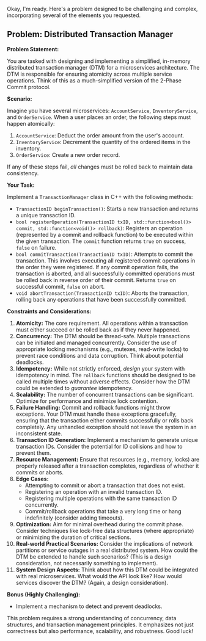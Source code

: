 Okay, I'm ready. Here's a problem designed to be challenging and complex, incorporating several of the elements you requested.

## Problem: Distributed Transaction Manager

**Problem Statement:**

You are tasked with designing and implementing a simplified, in-memory distributed transaction manager (DTM) for a microservices architecture.  The DTM is responsible for ensuring atomicity across multiple service operations.  Think of this as a much-simplified version of the 2-Phase Commit protocol.

**Scenario:**

Imagine you have several microservices: `AccountService`, `InventoryService`, and `OrderService`. When a user places an order, the following steps must happen atomically:

1.  `AccountService`: Deduct the order amount from the user's account.
2.  `InventoryService`: Decrement the quantity of the ordered items in the inventory.
3.  `OrderService`: Create a new order record.

If any of these steps fail, *all* changes must be rolled back to maintain data consistency.

**Your Task:**

Implement a `TransactionManager` class in C++ with the following methods:

*   `TransactionID beginTransaction()`: Starts a new transaction and returns a unique transaction ID.
*   `bool registerOperation(TransactionID txID, std::function<bool()> commit, std::function<void()> rollback)`: Registers an operation (represented by a commit and rollback function) to be executed within the given transaction.  The `commit` function returns `true` on success, `false` on failure.
*   `bool commitTransaction(TransactionID txID)`: Attempts to commit the transaction. This involves executing all registered commit operations in the order they were registered. If any commit operation fails, the transaction is aborted, and all successfully committed operations must be rolled back in reverse order of their commit. Returns `true` on successful commit, `false` on abort.
*   `void abortTransaction(TransactionID txID)`: Aborts the transaction, rolling back any operations that have been successfully committed.

**Constraints and Considerations:**

1.  **Atomicity:** The core requirement.  All operations within a transaction must either succeed or be rolled back as if they never happened.
2.  **Concurrency:**  The DTM should be thread-safe. Multiple transactions can be initiated and managed concurrently.  Consider the use of appropriate locking mechanisms (e.g., mutexes, read-write locks) to prevent race conditions and data corruption.  Think about potential deadlocks.
3.  **Idempotency:** While not strictly enforced, *design* your system with idempotency in mind. The `rollback` functions should be designed to be called multiple times without adverse effects.  Consider how the DTM could be extended to *guarantee* idempotency.
4.  **Scalability:** The number of concurrent transactions can be significant.  Optimize for performance and minimize lock contention.
5.  **Failure Handling:**  Commit and rollback functions might throw exceptions. Your DTM must handle these exceptions gracefully, ensuring that the transaction either commits successfully or rolls back completely.  Any unhandled exception should not leave the system in an inconsistent state.
6.  **Transaction ID Generation:**  Implement a mechanism to generate unique transaction IDs. Consider the potential for ID collisions and how to prevent them.
7.  **Resource Management:**  Ensure that resources (e.g., memory, locks) are properly released after a transaction completes, regardless of whether it commits or aborts.
8.  **Edge Cases:**
    *   Attempting to commit or abort a transaction that does not exist.
    *   Registering an operation with an invalid transaction ID.
    *   Registering multiple operations with the same transaction ID concurrently.
    *   Commit/rollback operations that take a very long time or hang indefinitely (consider adding timeouts).
9.  **Optimization:** Aim for minimal overhead during the commit phase.  Consider techniques like lock-free data structures (where appropriate) or minimizing the duration of critical sections.
10. **Real-world Practical Scenarios:** Consider the implications of network partitions or service outages in a real distributed system. How could the DTM be extended to handle such scenarios? (This is a design consideration, not necessarily something to implement).
11. **System Design Aspects:** Think about how this DTM could be integrated with real microservices. What would the API look like? How would services discover the DTM? (Again, a design consideration).

**Bonus (Highly Challenging):**

*   Implement a mechanism to detect and prevent deadlocks.

This problem requires a strong understanding of concurrency, data structures, and transaction management principles. It emphasizes not just correctness but also performance, scalability, and robustness. Good luck!
